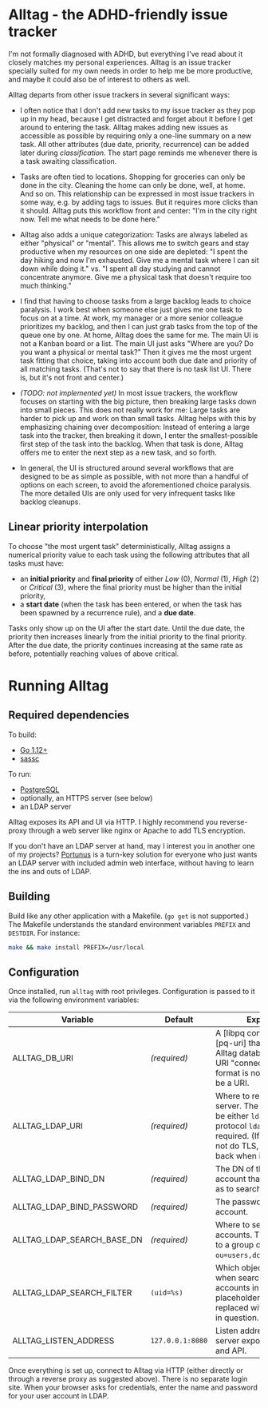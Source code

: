 # Alltag - the ADHD-friendly issue tracker

I'm not formally diagnosed with ADHD, but everything I've read about it closely
matches my personal experiences. Alltag is an issue tracker specially suited
for my own needs in order to help me be more productive, and maybe it could
also be of interest to others as well.

Alltag departs from other issue trackers in several significant ways:

- I often notice that I don't add new tasks to my issue tracker as they pop up
  in my head, because I get distracted and forget about it before I get around
  to entering the task. Alltag makes adding new issues as accessible as
  possible by requiring only a one-line summary on a new task. All other
  attributes (due date, priority, recurrence) can be added later during
  *classification*. The start page reminds me whenever there is a task awaiting
  classification.

- Tasks are often tied to locations. Shopping for groceries can only be done in
  the city. Cleaning the home can only be done, well, at home. And so on. This
  relationship can be expressed in most issue trackers in some way, e.g. by
  adding tags to issues. But it requires more clicks than it should. Alltag
  puts this workflow front and center: "I'm in the city right now. Tell me what
  needs to be done here."

- Alltag also adds a unique categorization: Tasks are always labeled as either
  "physical" or "mental". This allows me to switch gears and stay productive
  when my resources on one side are depleted: "I spent the day hiking and now
  I'm exhausted. Give me a mental task where I can sit down while doing it."
  vs. "I spent all day studying and cannot concentrate anymore. Give me a
  physical task that doesn't require too much thinking."

- I find that having to choose tasks from a large backlog leads to choice
  paralysis. I work best when someone else just gives me one task to focus on
  at a time. At work, my manager or a more senior colleague prioritizes my
  backlog, and then I can just grab tasks from the top of the queue one by one.
  At home, Alltag does the same for me. The main UI is not a Kanban board or a
  list. The main UI just asks "Where are you? Do you want a physical or mental
  task?" Then it gives me the most urgent task fitting that choice, taking into
  account both due date and priority of all matching tasks. (That's not to say
  that there is no task list UI. There is, but it's not front and center.)

- *(TODO: not implemented yet)*
  In most issue trackers, the workflow focuses on starting with the big
  picture, then breaking large tasks down into small pieces. This does not
  really work for me: Large tasks are harder to pick up and work on than small
  tasks. Alltag helps with this by emphasizing chaining over decomposition:
  Instead of entering a large task into the tracker, then breaking it down, I
  enter the smallest-possible first step of the task into the backlog. When
  that task is done, Alltag offers me to enter the next step as a new task, and
  so forth.

- In general, the UI is structured around several workflows that are designed
  to be as simple as possible, with not more than a handful of options on each
  screen, to avoid the aforementioned choice paralysis. The more detailed UIs
  are only used for very infrequent tasks like backlog cleanups.

## Linear priority interpolation

To choose "the most urgent task" deterministically, Alltag assigns a
numerical priority value to each task using the following attributes that all
tasks must have:

- an **initial priority** and **final priority** of either *Low* (0), *Normal*
  (1), *High* (2) or *Critical* (3), where the final priority must be higher
  than the initial priority,
- a **start date** (when the task has been entered, or when the task has been
  spawned by a recurrence rule), and a **due date**.

Tasks only show up on the UI after the start date. Until the due date, the
priority then increases linearly from the initial priority to the final
priority. After the due date, the priority continues increasing at the same
rate as before, potentially reaching values of above critical.

# Running Alltag

## Required dependencies

To build:

- [Go 1.12+](https://golang.org)
- [sassc](https://github.com/sass/sassc)

To run:

- [PostgreSQL](https://postgresql.org)
- optionally, an HTTPS server (see below)
- an LDAP server

Alltag exposes its API and UI via HTTP. I highly recommend you reverse-proxy
through a web server like nginx or Apache to add TLS encryption.

If you don't have an LDAP server at hand, may I interest you in another one of
my projects? [Portunus](https://github.com/majewsky/portunus) is a turn-key
solution for everyone who just wants an LDAP server with included admin web
interface, without having to learn the ins and outs of LDAP.

## Building

Build like any other application with a Makefile. (`go get` is not supported.)
The Makefile understands the standard environment variables `PREFIX` and
`DESTDIR`. For instance:

```sh
make && make install PREFIX=/usr/local
```

## Configuration

Once installed, run `alltag` with root privileges. Configuration is passed to
it via the following environment variables:

| Variable | Default | Explanation |
| -------- | ------- | ----------- |
| ALLTAG\_DB\_URI | *(required)* | A [libpq connection URI][pq-uri] that locates the Alltag database. The non-URI "connection string" format is not allowed; it must be a URI. |
| ALLTAG\_LDAP\_URI | *(required)* | Where to reach the LDAP server. The protocol must be either `ldap` or `ldaps`. For protocol `ldap`, StartTLS is required. (If your LDAP does not do TLS, please check back when it can.) |
| ALLTAG\_LDAP\_BIND\_DN | *(required)* | The DN of the service user account that Alltag can bind as to search in the directory. |
| ALLTAG\_LDAP\_BIND\_PASSWORD | *(required)* | The password for that user account. |
| ALLTAG\_LDAP\_SEARCH\_BASE\_DN | *(required)* | Where to search for user accounts. This usually refers to a group of users, e.g. `ou=users,dc=example,dc=com`. |
| ALLTAG\_LDAP\_SEARCH\_FILTER | `(uid=%s)` | Which objects to match on when searching for user accounts in LDAP. The placeholder `%s` will be replaced with the username in question. |
| ALLTAG\_LISTEN\_ADDRESS | `127.0.0.1:8080` | Listen address for the HTTP server exposing Alltag's UI and API. |

Once everything is set up, connect to Alltag via HTTP (either directly or
through a reverse proxy as suggested above). There is no separate login site.
When your browser asks for credentials, enter the name and password for your
user account in LDAP.
